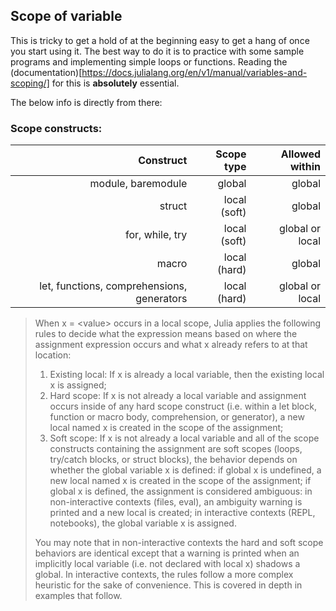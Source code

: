 ## Scope of variable

This is tricky to get a hold of at the beginning easy to get a hang of once you start using it. The best way to do it is to practice with some sample programs and implementing simple loops or functions. Reading the (documentation)[https://docs.julialang.org/en/v1/manual/variables-and-scoping/] for this is **absolutely** essential.  

The below info is directly from there:  
### Scope constructs:  

|                                  Construct |   Scope type |  Allowed within |
|-------------------------------------------:|-------------:|----------------:|
|                         module, baremodule |       global |          global |
|                                     struct | local (soft) |          global |
|                            for, while, try | local (soft) | global or local |
|                                      macro | local (hard) |          global |
| let, functions, comprehensions, generators | local (hard) | global or local |


>When x = \<value> occurs in a local scope, Julia applies the following rules to decide what the expression means based on where the assignment expression occurs and what x already refers to at that location:
>
>1. Existing local: If x is already a local variable, then the existing local x is assigned;
>2. Hard scope: If x is not already a local variable and assignment occurs inside of any hard scope construct (i.e. within a let block, function or macro body, comprehension, or generator), a new local named x is created in the scope of the assignment;
>3. Soft scope: If x is not already a local variable and all of the scope constructs containing the assignment are soft scopes (loops, try/catch blocks, or struct blocks), the behavior depends on whether the global variable x is defined:
>if global x is undefined, a new local named x is created in the scope of the assignment;
>if global x is defined, the assignment is considered ambiguous:
>in non-interactive contexts (files, eval), an ambiguity warning is printed and a new local is created;
>in interactive contexts (REPL, notebooks), the global variable x is assigned.
>
>You may note that in non-interactive contexts the hard and soft scope behaviors are identical except that a warning is printed when an implicitly local variable (i.e. not declared with local x) shadows a global. In interactive contexts, the rules follow a more complex heuristic for the sake of convenience. This is covered in depth in examples that follow.



